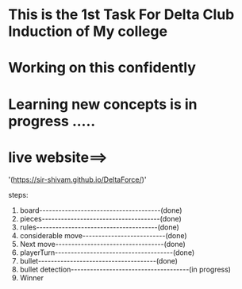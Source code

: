 # This is the 1st Task For Delta Club Induction of My college 
# Working on this confidently 
# Learning new concepts is in progress .....


# live website==>
 '(https://sir-shivam.github.io/DeltaForce/)'


 steps:
 1) board--------------------------------------(done)
 2) pieces-------------------------------------(done)
 3) rules--------------------------------------(done)
 4) considerable move--------------------------(done)
 5) Next move----------------------------------(done)
 6) playerTurn-------------------------------------(done)
 7) bullet-------------------------------------(done)
 7) bullet detection-------------------------------------(in progress)
 8) Winner